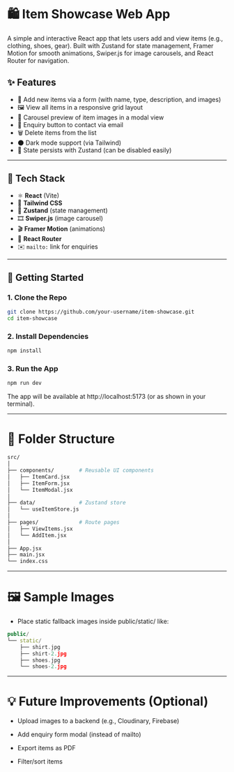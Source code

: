 # 🛍️ Item Showcase Web App

A simple and interactive React app that lets users add and view items (e.g., clothing, shoes, gear). Built with Zustand for state management, Framer Motion for smooth animations, Swiper.js for image carousels, and React Router for navigation.

## ✨ Features

- 🔄 Add new items via a form (with name, type, description, and images)
- 🖼️ View all items in a responsive grid layout
- 📸 Carousel preview of item images in a modal view
- 📧 Enquiry button to contact via email
- 🗑️ Delete items from the list
- 🌑 Dark mode support (via Tailwind)
- 💾 State persists with Zustand (can be disabled easily)

---

## 🧪 Tech Stack

- ⚛️ **React** (Vite)
- 💨 **Tailwind CSS**
- 🧠 **Zustand** (state management)
- 🎞 **Swiper.js** (image carousel)
- 🎬 **Framer Motion** (animations)
- 🔀 **React Router**
- ✉️ `mailto:` link for enquiries

---

## 🚀 Getting Started

### 1. Clone the Repo
```bash
git clone https://github.com/your-username/item-showcase.git
cd item-showcase
```

### 2. Install Dependencies
```bash
npm install
```
### 3. Run the App
```bash
npm run dev
```
The app will be available at http://localhost:5173 (or as shown in your terminal).

---

# 📁 Folder Structure
```bash
src/
│
├── components/        # Reusable UI components
│   ├── ItemCard.jsx
│   ├── ItemForm.jsx
│   └── ItemModal.jsx
│
├── data/              # Zustand store
│   └── useItemStore.js
│
├── pages/             # Route pages
│   ├── ViewItems.jsx
│   └── AddItem.jsx
│
├── App.jsx
├── main.jsx
└── index.css
```
---

# 🖼️ Sample Images
- Place static fallback images inside public/static/ like:
```cpp
public/
└── static/
    ├── shirt.jpg
    ├── shirt-2.jpg
    ├── shoes.jpg
    └── shoes-2.jpg
```

---

# 💡 Future Improvements (Optional)
- Upload images to a backend (e.g., Cloudinary, Firebase)

- Add enquiry form modal (instead of mailto)

- Export items as PDF

- Filter/sort items
